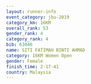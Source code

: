 ```yaml
---
layout: runner-info 
event_category: jbu-2019 
category_km: 16KM  
overall_rank: 53
gender_rank: 4
category_rank: 4
bib: 63046
name: SITI FATIMAH BINTI AHMAD
category: 16KM Women Open
gender: Female
finish_time: 2-17-41
country: Malaysia
---
```


